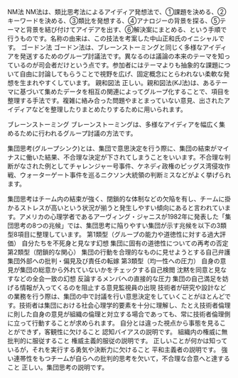 NM法
NM法は、類比思考法によるアイディア発想法で、①課題を決める、②キーワードを決める、③類比を発想する、④アナロジーの背景を探る、⑤テーマと背景を結び付けてアイデアを出す、⑥解決案にまとめる、という手順で行うものです。名称の由来は、この技法を考案した中山正和氏のイニシャルです。
ゴードン法
ゴードン法は、ブレーンストーミングと同じく多様なアイディアを発送するためのグループ討議法です。異なるのは議論の本来のテーマを知っているのが司会者だけという点です。参加者にはテーマよりも抽象的な課題について自由に討論してもらうことで視野を広げ、固定概念にとらわれない柔軟な発想を生まれやすくしています。
親和図法
正しい。親和図法(KJ法)は、あるテーマに基づいて集めたデータを相互の関連によってグループ化することで、項目を整理する手法です。複雑に絡み合った問題やまとまっていない意見、出されたアイディアなどを整理したりまとめたりするために用いられます。

ブレーンストーミング
ブレーンストーミングは、多様なアイディアを幅広く集めるために行われるグループ討議の方法です。




集団思考(グループシンク)とは、集団で意思決定を行う際に、集団の結束がマイナスに働いた結果、不合理な決定が下されてしまうことをいいます。不合理な判断がなされた例としてチャレンジャー号事件、ケネディ政権のピッグス湾侵攻作戦、ウォーターゲート事件を巡るニクソン大統領の判断ミスなどがよく挙げられます。

集団思考はチーム内の結束が強く、閉鎖的な体制などの欠陥を有し、チームに掛かるストレスが高いという状況が揃うと発生しやすい傾向にあると言われています。アメリカの心理学者であるアーヴィング・ジャニスが1982年に発表した「集団思考の8つの兆候」では、集団思考に陥りやすい集団が示す兆候を以下の3類型8項目に整理しています。
第1類型（グループの能力や道徳性に対する過大評価）
自分たちを不死身と見なす幻想
集団に固有の道徳性についての再考の否定
第2類型（閉鎖的な関心）
集団の行動を合理的なものに見せようとする自己弁護
集団外部への批判・偏見及び責任の転嫁
第3類型（均一性への圧力）
自身の意見が集団の総意から外れていないかをチェックする自己検閲
沈黙を同意と見なすなどの全会一致の幻想
反論するメンバへの直接的な圧力
集団の自己満足を妨げる情報が入ってくるのを阻止する意見監視員の出現
技術者が研究や設計などの業務を行う際は、集団の中で討議を行い意思決定をしていくことがほとんどです。技術者は集団における社会心理学的要素を十分に理解し、たとえ技術者倫理に則した自身の意見が組織の倫理と対立する場合であっても、常に技術者倫理側に立って行動することが求められます。
自分とは違った視点から事態を見ることができず，客観性に欠けること
認知バイアスの説明です。
組織内の権威に無批判的に服従すること
権威主義的服従の説明です。
正しいことが何かは知っているが，それを実行する勇気や決断力に欠けること
平和主義者の説明です。
強い連帯性をもつチームが自らへの批判的思考を欠いて，不合理な合意へと達すること
正しい。集団思考の説明です。